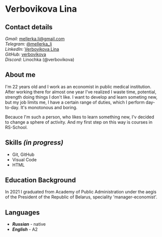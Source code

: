 # **Verbovikova Lina**
## **Contact details**
*Gmail:* <mellerka.li@gmail.com>\
*Telegram:* [@mellerka_li](https://t.me/mellerka_li/)\
*LinkedIn:* [Verbovikova Lina](https://www.linkedin.com/in/lina-verbovikova-43990722b/)\
*GitHub:* [verbovikova](https://github.com/verbovikova)\
*Discord:* Linochka (@verbovikova)

## **About me**
I'm 22 years old and I work as an economist in public medical institution. After working there for almost one year I've realized I waste time, potential, strength doing things I don't like. 
 I want to develop and learn someting new, but my job limits me, I have a certain range of duties, which I perform day-to-day. It's monotonous and boring. 

 Becauce I'm such a person, who likes to learn something new, I'v decided to change a sphere of activity. And my first step on this way is courses in RS-School. 
  
## **Skills** *(in progress)*
  * Git,  GitHub 
  * Visual Code
  * HTML

## **Education Background**

   In 2021 I graduated from Academy of Public Administration under the aegis of the President of the Republic of Belarus, speciality 'manager-economist'.

## **Languages** 

 * __*Russian*__ - native
 * __*English*__ - A2



